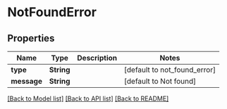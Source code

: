 # NotFoundError
## Properties

| Name | Type | Description | Notes |
|------------ | ------------- | ------------- | -------------|
| **type** | **String** |  | [default to not_found_error] |
| **message** | **String** |  | [default to Not found] |

[[Back to Model list]](../README.md#documentation-for-models) [[Back to API list]](../README.md#documentation-for-api-endpoints) [[Back to README]](../README.md)

